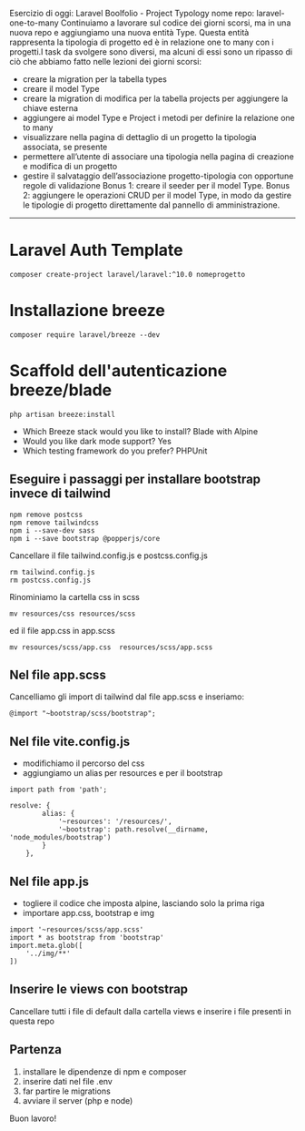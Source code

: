 Esercizio di oggi: Laravel Boolfolio - Project Typology
nome repo: laravel-one-to-many
Continuiamo a lavorare sul codice dei giorni scorsi, ma in una nuova repo e aggiungiamo una nuova entità Type. Questa entità rappresenta la tipologia di progetto ed è in relazione one to many con i progetti.I task da svolgere sono diversi, ma alcuni di essi sono un ripasso di ciò che abbiamo fatto nelle lezioni dei giorni scorsi:

-   creare la migration per la tabella types
-   creare il model Type
-   creare la migration di modifica per la tabella projects per aggiungere la chiave esterna
-   aggiungere ai model Type e Project i metodi per definire la relazione one to many
-   visualizzare nella pagina di dettaglio di un progetto la tipologia associata, se presente
-   permettere all’utente di associare una tipologia nella pagina di creazione e modifica di un progetto
-   gestire il salvataggio dell’associazione progetto-tipologia con opportune regole di validazione
    Bonus 1:
    creare il seeder per il model Type.
    Bonus 2:
    aggiungere le operazioni CRUD per il model Type, in modo da gestire le tipologie di progetto direttamente dal pannello di amministrazione.

---

# Laravel Auth Template

```
composer create-project laravel/laravel:^10.0 nomeprogetto
```

# Installazione breeze

```
composer require laravel/breeze --dev
```

# Scaffold dell'autenticazione breeze/blade

```
php artisan breeze:install
```

-   Which Breeze stack would you like to install? Blade with Alpine
-   Would you like dark mode support? Yes
-   Which testing framework do you prefer? PHPUnit

## Eseguire i passaggi per installare bootstrap invece di tailwind

```
npm remove postcss
npm remove tailwindcss
npm i --save-dev sass
npm i --save bootstrap @popperjs/core
```

Cancellare il file tailwind.config.js e postcss.config.js

```
rm tailwind.config.js
rm postcss.config.js
```

Rinominiamo la cartella css in scss

```
mv resources/css resources/scss
```

ed il file app.css in app.scss

```
mv resources/scss/app.css  resources/scss/app.scss
```

## Nel file app.scss

Cancelliamo gli import di tailwind dal file app.scss e inseriamo:

```
@import "~bootstrap/scss/bootstrap";
```

## Nel file vite.config.js

-   modifichiamo il percorso del css
-   aggiungiamo un alias per resources e per il bootstrap

```
import path from 'path';

resolve: {
        alias: {
            '~resources': '/resources/',
            '~bootstrap': path.resolve(__dirname, 'node_modules/bootstrap')
        }
    },
```

## Nel file app.js

-   togliere il codice che imposta alpine, lasciando solo la prima riga
-   importare app.css, bootstrap e img

```
import '~resources/scss/app.scss'
import * as bootstrap from 'bootstrap'
import.meta.glob([
    '../img/**'
])
```

## Inserire le views con bootstrap

Cancellare tutti i file di default dalla cartella views e inserire i file presenti in questa repo

## Partenza

1. installare le dipendenze di npm e composer
2. inserire dati nel file .env
3. far partire le migrations
4. avviare il server (php e node)

Buon lavoro!
